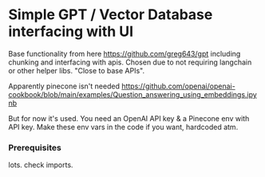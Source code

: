 # Simple GPT / Vector Database interfacing with UI

Base functionality from here https://github.com/greg643/gpt including chunking and interfacing with apis. Chosen due to not requiring langchain or other helper libs. "Close to base APIs".

Apparently pinecone isn't needed https://github.com/openai/openai-cookbook/blob/main/examples/Question_answering_using_embeddings.ipynb

But for now it's used. You need an OpenAI API key & a Pinecone env with API key. Make these env vars in the code if you want, hardcoded atm.

### Prerequisites

lots. check imports.



